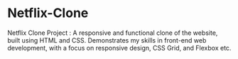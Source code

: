 # Netflix-Clone
Netflix Clone Project :  A responsive and functional clone of the website, built using HTML and CSS. Demonstrates my skills in front-end web development, with a focus on responsive design, CSS Grid, and Flexbox etc.
